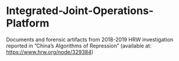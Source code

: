 # Integrated-Joint-Operations-Platform
Documents and forensic artifacts from 2018-2019 HRW investigation reported in ”China’s Algorithms of Repression” (available at: https://www.hrw.org/node/329384)
